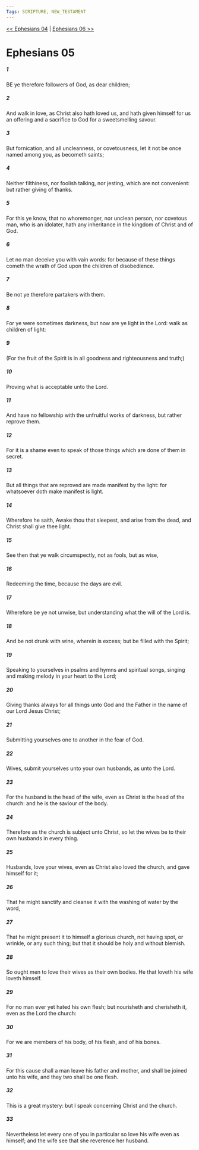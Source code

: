 ```yaml
---
Tags: SCRIPTURE, NEW_TESTAMENT
---
```


[<< Ephesians 04](NEW_TESTAMENT/10_Ephesians/Ephesians_04.md) | [Ephesians 06 >>](NEW_TESTAMENT/10_Ephesians/Ephesians_06.md)

# Ephesians 05

##### 1

BE ye therefore followers of God, as dear children;

##### 2

And walk in love, as Christ also hath loved us, and hath given himself for us an offering and a sacrifice to God for a sweetsmelling savour.

##### 3

But fornication, and all uncleanness, or covetousness, let it not be once named among you, as becometh saints;

##### 4

Neither filthiness, nor foolish talking, nor jesting, which are not convenient: but rather giving of thanks.

##### 5

For this ye know, that no whoremonger, nor unclean person, nor covetous man, who is an idolater, hath any inheritance in the kingdom of Christ and of God.

##### 6

Let no man deceive you with vain words: for because of these things cometh the wrath of God upon the children of disobedience.

##### 7

Be not ye therefore partakers with them.

##### 8

For ye were sometimes darkness, but now are ye light in the Lord: walk as children of light:

##### 9

(For the fruit of the Spirit is in all goodness and righteousness and truth;)

##### 10

Proving what is acceptable unto the Lord.

##### 11

And have no fellowship with the unfruitful works of darkness, but rather reprove them.

##### 12

For it is a shame even to speak of those things which are done of them in secret.

##### 13

But all things that are reproved are made manifest by the light: for whatsoever doth make manifest is light.

##### 14

Wherefore he saith, Awake thou that sleepest, and arise from the dead, and Christ shall give thee light.

##### 15

See then that ye walk circumspectly, not as fools, but as wise,

##### 16

Redeeming the time, because the days are evil.

##### 17

Wherefore be ye not unwise, but understanding what the will of the Lord is.

##### 18

And be not drunk with wine, wherein is excess; but be filled with the Spirit;

##### 19

Speaking to yourselves in psalms and hymns and spiritual songs, singing and making melody in your heart to the Lord;

##### 20

Giving thanks always for all things unto God and the Father in the name of our Lord Jesus Christ;

##### 21

Submitting yourselves one to another in the fear of God.

##### 22

Wives, submit yourselves unto your own husbands, as unto the Lord.

##### 23

For the husband is the head of the wife, even as Christ is the head of the church: and he is the saviour of the body.

##### 24

Therefore as the church is subject unto Christ, so let the wives be to their own husbands in every thing.

##### 25

Husbands, love your wives, even as Christ also loved the church, and gave himself for it;

##### 26

That he might sanctify and cleanse it with the washing of water by the word,

##### 27

That he might present it to himself a glorious church, not having spot, or wrinkle, or any such thing; but that it should be holy and without blemish.

##### 28

So ought men to love their wives as their own bodies. He that loveth his wife loveth himself.

##### 29

For no man ever yet hated his own flesh; but nourisheth and cherisheth it, even as the Lord the church:

##### 30

For we are members of his body, of his flesh, and of his bones.

##### 31

For this cause shall a man leave his father and mother, and shall be joined unto his wife, and they two shall be one flesh.

##### 32

This is a great mystery: but I speak concerning Christ and the church.

##### 33

Nevertheless let every one of you in particular so love his wife even as himself; and the wife see that she reverence her husband.
